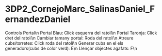 # 3DP2_CornejoMarc_SalinasDaniel_FernandezDaniel

Controls Portal\n
Portal Blau: Click esquerra del ratolí\n
Portal Taronja: Click dret del ratolí\n
Cambiar tamany portal: Roda del ratolí\n
Atreure cubs/torretes: Click roda del ratolí\n
Generar cubs en el els generadors(cubs de color verd): E\n
Llençar objectes agafats: F\n
